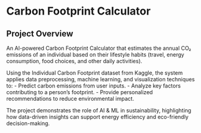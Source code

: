 # Carbon Footprint Calculator

## Project Overview
An AI-powered Carbon Footprint Calculator that estimates the annual CO₂ emissions of an individual based on their lifestyle habits (travel, energy consumption, food choices, and other daily activities).

Using the Individual Carbon Footprint dataset from Kaggle, the system applies data preprocessing, machine learning, and visualization techniques to: 
       - Predict carbon emissions from user inputs.
       - Analyze key factors contributing to a person’s footprint.
       - Provide personalized recommendations to reduce environmental impact.

The project demonstrates the role of AI & ML in sustainability, highlighting how data-driven insights can support energy efficiency and eco-friendly decision-making.
